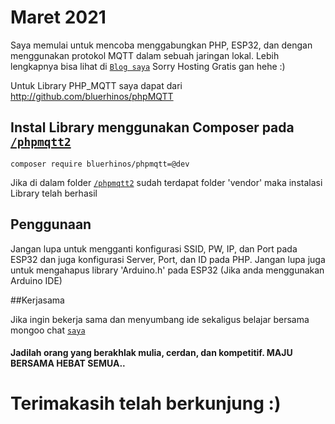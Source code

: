 # **Maret 2021**

Saya memulai untuk mencoba menggabungkan PHP, ESP32, dan dengan menggunakan protokol MQTT dalam sebuah jaringan lokal. Lebih lengkapnya
bisa lihat di [`Blog saya`](http://vellstar.epizy.com/Apps/konten.php?konten=Misc&&materi=IOT%20dengan%20esp32,%20PHP,%20Protokol%20MQTT%201) Sorry Hosting Gratis gan hehe :)

Untuk Library PHP_MQTT saya dapat dari
http://github.com/bluerhinos/phpMQTT

## Instal Library menggunakan Composer pada [`/phpmqtt2`](https://github.com/azzamwildan462/PHP_ESP32_MQTT/tree/main/phpmqtt2)

`composer require bluerhinos/phpmqtt=@dev`

Jika di dalam folder [`/phpmqtt2`](https://github.com/azzamwildan462/PHP_ESP32_MQTT/tree/main/phpmqtt2) sudah terdapat folder 'vendor'
maka instalasi Library telah berhasil

## Penggunaan

Jangan lupa untuk mengganti konfigurasi SSID, PW, IP, dan Port pada
ESP32 dan juga konfigurasi Server, Port, dan ID pada PHP. Jangan lupa juga untuk mengahapus library 'Arduino.h' pada ESP32 (Jika anda menggunakan Arduino IDE)

##Kerjasama

Jika ingin bekerja sama dan menyumbang ide sekaligus belajar bersama mongoo chat [`saya`](https://api.whatsapp.com/send?phone=6282245090113)

#### Jadilah orang yang berakhlak mulia, cerdan, dan kompetitif. MAJU BERSAMA HEBAT SEMUA..

# Terimakasih telah berkunjung :)
